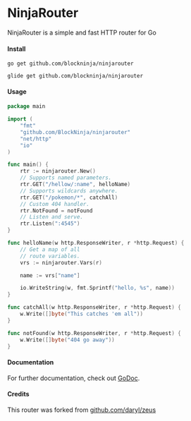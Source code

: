 # NinjaRouter

NinjaRouter is a simple and fast HTTP router for Go

#### Install

    go get github.com/blockninja/ninjarouter

    glide get github.com/blockninja/ninjarouter

#### Usage

```go
package main

import (
    "fmt"
    "github.com/BlockNinja/ninjarouter"
    "net/http"
    "io"
)

func main() {
    rtr := ninjarouter.New()
    // Supports named parameters.
    rtr.GET("/hellow/:name", helloName)
    // Supports wildcards anywhere.
    rtr.GET("/pokemon/*", catchAll)
    // Custom 404 handler.
    rtr.NotFound = notFound
    // Listen and serve.
    rtr.Listen(":4545")
}

func helloName(w http.ResponseWriter, r *http.Request) {
    // Get a map of all
    // route variables.
    vrs := ninjarouter.Vars(r)

    name := vrs["name"]

    io.WriteString(w, fmt.Sprintf("hello, %s", name))
}

func catchAll(w http.ResponseWriter, r *http.Request) {
    w.Write([]byte("This catches 'em all"))
}

func notFound(w http.ResponseWriter, r *http.Request) {
    w.Write([]byte("404 go away"))
}
```

#### Documentation

For further documentation, check out [GoDoc](http://godoc.org/github.com/blockninja/ninjarouter).

#### Credits

This router was forked from  [github.com/daryl/zeus](https://github.com/daryl/zeus)
